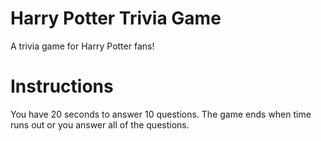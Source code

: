# Harry Potter Trivia Game

A trivia game for Harry Potter fans!  

# Instructions
You have 20 seconds to answer 10 questions.  The game ends when time runs out or you answer all of the questions.
